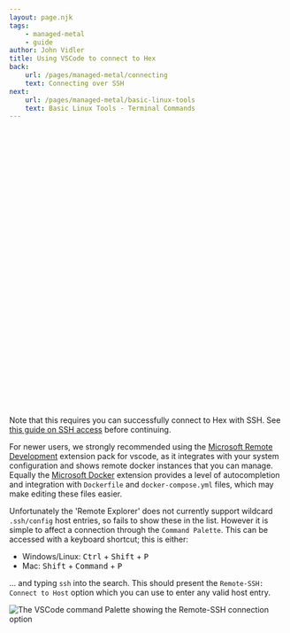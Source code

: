 ```yaml
---
layout: page.njk
tags:
    - managed-metal
    - guide
author: John Vidler
title: Using VSCode to connect to Hex
back:
    url: /pages/managed-metal/connecting
    text: Connecting over SSH
next:
    url: /pages/managed-metal/basic-linux-tools
    text: Basic Linux Tools - Terminal Commands
---
```


<div role="alert" class="alert">
  <svg xmlns="http://www.w3.org/2000/svg" class="stroke-current shrink-0 h-6 w-6" fill="none" viewBox="0 0 24 24"><path stroke-linecap="round" stroke-linejoin="round" stroke-width="2" d="M12 9v2m0 4h.01m-6.938 4h13.856c1.54 0 2.502-1.667 1.732-3L13.732 4c-.77-1.333-2.694-1.333-3.464 0L3.34 16c-.77 1.333.192 3 1.732 3z" /></svg>

Note that this requires you can successfully connect to Hex with SSH. See [this guide on SSH access](/pages/managed-metal/connecting) before continuing.
</div>

For newer users, we strongly recommended using the [Microsoft Remote Development](https://marketplace.visualstudio.com/items?itemName=ms-vscode-remote.vscode-remote-extensionpack)
extension pack for vscode, as it integrates with your system configuration and shows remote docker instances that you can manage.
Equally the [Microsoft Docker](https://marketplace.visualstudio.com/items?itemName=ms-azuretools.vscode-docker) extension
provides a level of autocompletion and integration with `Dockerfile` and `docker-compose.yml` files, which may make
editing these files easier.

Unfortunately the 'Remote Explorer' does not currently support wildcard `.ssh/config` host entries, so fails to show these
in the list. However it is simple to affect a connection through the `Command Palette`. This can be accessed with a keyboard
shortcut; this is either:

- Windows/Linux: <kbd class="kbd">Ctrl</kbd> + <kbd class="kbd">Shift</kbd> + <kbd class="kbd">P</kbd>
- Mac: <kbd class="kbd">Shift</kbd> + <kbd class="kbd">Command</kbd> + <kbd class="kbd">P</kbd>

... and typing `ssh` into the search. This should present the `Remote-SSH: Connect to Host` option which you can use to enter
any valid host entry.

![The VSCode command Palette showing the Remote-SSH connection option](/assets/img/vscode-remote-ssh.png)